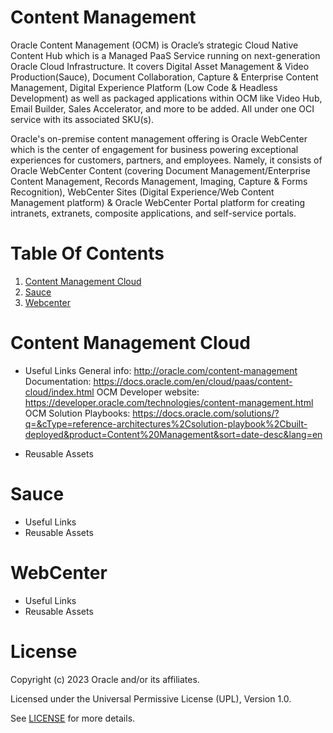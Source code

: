# Content Management

Oracle Content Management (OCM) is Oracle’s strategic Cloud Native Content Hub which is a Managed PaaS Service running on next-generation Oracle Cloud Infrastructure. It covers Digital Asset Management & Video Production(Sauce), Document Collaboration, Capture & Enterprise Content Management, Digital Experience Platform (Low Code & Headless Development) as well as packaged applications within OCM like Video Hub, Email Builder, Sales Accelerator, and more to be added. All under one OCI service with its associated SKU(s).

Oracle's on-premise content management offering is Oracle WebCenter which is the center of engagement for business powering exceptional experiences for customers, partners, and employees. Namely, it consists of Oracle WebCenter Content (covering Document Management/Enterprise Content Management, Records Management, Imaging, Capture & Forms Recognition), WebCenter Sites (Digital Experience/Web Content Management platform) & Oracle WebCenter Portal platform for creating intranets, extranets, composite applications, and self-service portals.

# Table Of Contents

1. [Content Management Cloud](#content-management-cloud)
2. [Sauce](sauce)
3. [Webcenter](#webcenter)

# Content Management Cloud

- Useful Links
General info: http://oracle.com/content-management
Documentation: https://docs.oracle.com/en/cloud/paas/content-cloud/index.html
OCM Developer website: https://developer.oracle.com/technologies/content-management.html
OCM Solution Playbooks: https://docs.oracle.com/solutions/?q=&cType=reference-architectures%2Csolution-playbook%2Cbuilt-deployed&product=Content%20Management&sort=date-desc&lang=en

- Reusable Assets

# Sauce

- Useful Links
- Reusable Assets

# WebCenter

- Useful Links
- Reusable Assets

# License

Copyright (c) 2023 Oracle and/or its affiliates.

Licensed under the Universal Permissive License (UPL), Version 1.0.

See [LICENSE](https://github.com/oracle-devrel/technology-engineering/blob/folder-structure/LICENSE) for more details.
